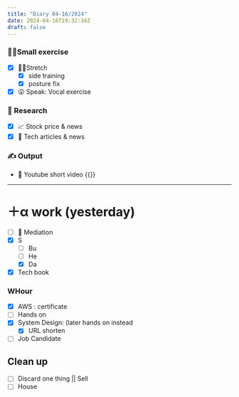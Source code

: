 ```yaml
---
title: "Diary 04-16/2024"  
date: 2024-04-16T19:32:34Z
draft: false
---
```


### 🧘‍♀️Small exercise

- [x]  🧎‍♀️Stretch
    - [x]  side training
    - [x]  posture fix
- [x]  😮 Speak: Vocal exercise

### 👀 Research

- [x]  📈 Stock price & news
- [x]  👾 Tech articles & news

### ✍️ Output

- 🎥 Youtube short video {{<youtube c6tYnnb65JI>}}

---

# ＋α work (yesterday)

- [ ]  🧘 Mediation
- [x]  S
    - [ ]  Bu
    - [ ]  He
    - [x]  Da
- [x]  Tech book

### WHour

- [x]  AWS : certificate
- [ ]  Hands on
- [x]  System Design:  (later hands on instead
    - [x]  URL shorten
- [ ]  Job Candidate

## Clean up

- [ ]  Discard one thing || Sell
- [ ]  House